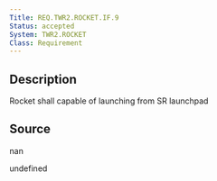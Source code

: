 ```yaml
---
Title: REQ.TWR2.ROCKET.IF.9
Status: accepted
System: TWR2.ROCKET
Class: Requirement
---
```


## Description

Rocket shall capable of launching from SR launchpad

## Source

nan


undefined